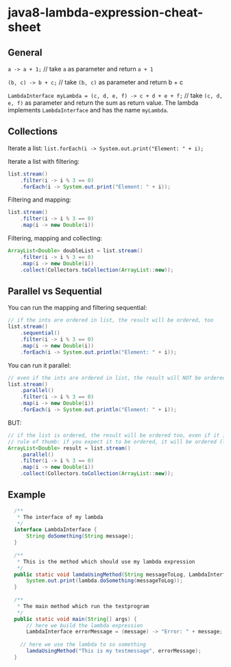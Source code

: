 java8-lambda-expression-cheat-sheet
===================================
General
-------
`a -> a + 1;` // take `a` as parameter and return `a + 1`

`(b, c) -> b + c;` // take `(b, c)` as parameter and return b + c

`LambdaInterface myLambda = (c, d, e, f) -> c + d + e + f;` // take `(c, d, e, f)` as parameter and return the sum as return value. The lambda implements `LambdaInterface` and has the name `myLambda`.

Collections
-----------
Iterate a list:
`list.forEach(i -> System.out.print("Element: " + i);`

Iterate a list with filtering:
```java
list.stream()
	.filter(i -> i % 3 == 0) 
	.forEach(i -> System.out.print("Element: " + i));
```

Filtering and mapping:
```java
list.stream()
	.filter(i -> i % 3 == 0)
	.map(i -> new Double(i))
```

Filtering, mapping and collecting:
```java
ArrayList<Double> doubleList = list.stream()
	.filter(i -> i % 3 == 0)
	.map(i -> new Double(i))
	.collect(Collectors.toCollection(ArrayList::new));
```

Parallel vs Sequential
----------------------
You can run the mapping and filtering sequential:
```java
// if the ints are ordered in list, the result will be ordered, too
list.stream()
	.sequential()
	.filter(i -> i % 3 == 0)
	.map(i -> new Double(i))
	.forEach(i -> System.out.println("Element: " + i));
```
You can run it parallel:
```java
// even if the ints are ordered in list, the result will NOT be ordered
list.stream()
	.parallel()
	.filter(i -> i % 3 == 0)
	.map(i -> new Double(i))
	.forEach(i -> System.out.println("Element: " + i));
```
BUT:
```java
// if the list is ordered, the result will be ordered too, even if it is processed parallel.
// rule of thumb: if you expect it to be ordered, it will be ordered (lists, arrays, etc.)
ArrayList<Double> result = list.stream()
	.parallel()
	.filter(i -> i % 3 == 0)
	.map(i -> new Double(i))
	.collect(Collectors.toCollection(ArrayList::new));
```

Example
-------
```java    
  /**
   * The interface of my lambda
   */
  interface LambdaInterface {
	  String doSomething(String message);
  }
  
  /**
   * This is the method which should use my lambda expression
   */
  public static void lamdaUsingMethod(String messageToLog, LambdaInterface lambda) {
	  System.out.print(lambda.doSomething(messageToLog));
  }
  
  /**
   * The main method which run the testprogram
   */
  public static void main(String[] args) {
	  // here we build the lambda expression
	  LambdaInterface errorMessage = (message) -> "Error: " + message;
    
    // here we use the lambda to so something
	  lamdaUsingMethod("This is my testmessage", errorMessage);
  }
```
